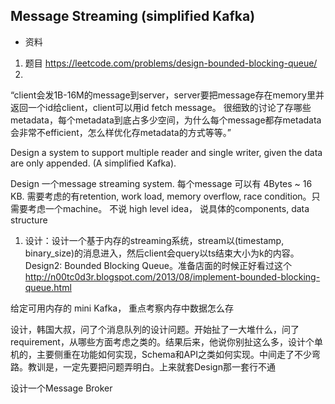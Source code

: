 ## Message Streaming (simplified Kafka)

- 资料
1. 题目 https://leetcode.com/problems/design-bounded-blocking-queue/
2. 

 “client会发1B-16M的message到server，server要把message存在memory里并返回一个id给client，client可以用id fetch message。
很细致的讨论了存哪些metadata，每个metadata到底占多少空间，为什么每个message都存metadata会非常不efficient，怎么样优化存metadata的方式等等。”

Design a system to support multiple reader and single writer, given the data are only appended. (A simplified Kafka).

Design 一个message streaming system. 每个message 可以有 4Bytes ~ 16 KB.
需要考虑的有retention, work load, memory overflow, race condition。只需要考虑一个machine。
不说 high level idea， 说具体的components, data structure

1. 设计：设计一个基于内存的streaming系统，stream以(timestamp, binary_size)的消息进入，然后client会query以ts结束大小为k的内容。
Design2: Bounded Blocking Queue。准备店面的时候正好看过这个
http://n00tc0d3r.blogspot.com/2013/08/implement-bounded-blocking-queue.html

给定可用内存的 mini Kafka， 重点考察内存中数据怎么存

设计，韩国大叔，问了个消息队列的设计问题。开始扯了一大堆什么，问了requirement，从哪些方面考虑之类的。结果后来，他说你别扯这么多，设计个单机的，主要侧重在功能如何实现，Schema和API之类如何实现。中间走了不少弯路。教训是，一定先要把问题弄明白。上来就套Design那一套行不通

设计一个Message Broker

